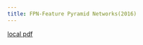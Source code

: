 ```yaml
---
title: FPN-Feature Pyramid Networks(2016)
---
```


[local pdf](../../../pdfs/2016-FPN-Feature%20Pyramid%20Networks.pdf)